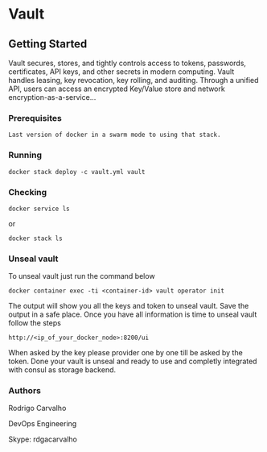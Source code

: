 # Vault

## Getting Started

Vault secures, stores, and tightly controls access to tokens, passwords, certificates, API keys, and other secrets in modern computing. Vault handles leasing, key revocation, key rolling, and auditing. Through a unified API, users can access an encrypted Key/Value store and network encryption-as-a-service...

### Prerequisites

```(text)
Last version of docker in a swarm mode to using that stack.
```

### Running

```(shell)
docker stack deploy -c vault.yml vault
```

### Checking

```(shell)
docker service ls
```

or

```(shell)
docker stack ls
```

### Unseal vault

To unseal vault just run the command below

```(shell)
docker container exec -ti <container-id> vault operator init
```

The output will show you all the keys and token to unseal vault. Save the output in a safe place.
Once you have all information is time to unseal vault follow the steps

```(html)
http://<ip_of_your_docker_node>:8200/ui
```

When asked by the key please provider one by one till be asked by the token. 
Done your vault is unseal and ready to use and completly integrated with consul as storage backend.

### Authors

Rodrigo Carvalho

DevOps Engineering

Skype: rdgacarvalho

